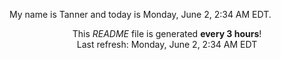 My name is Tanner and today is Monday, June 2, 2:34 AM EDT.

<p align="center">This <i>README</i> file is generated <b>every 3 hours</b>!</br>Last refresh: Monday, June 2, 2:34 AM EDT<br /></p>

